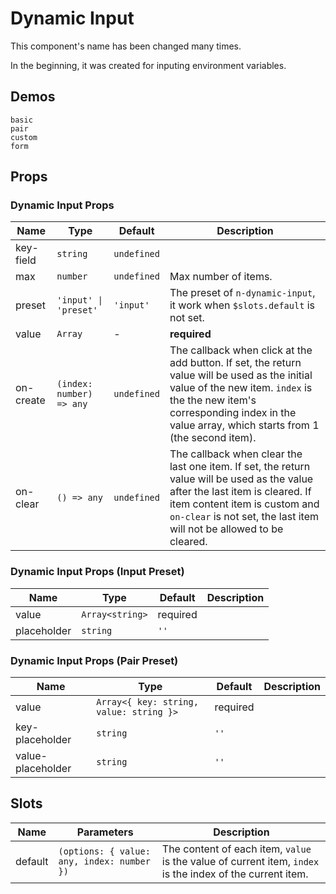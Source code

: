 # Dynamic Input
<!--single-column-->
This component's name has been changed many times.

In the beginning, it was created for inputing environment variables.

## Demos
```demo
basic
pair
custom
form
```

## Props
### Dynamic Input Props
|Name|Type|Default|Description|
|-|-|-|-|
|key-field|`string`|`undefined`||
|max|`number`|`undefined`|Max number of items.|
|preset|`'input' \| 'preset'`|`'input'`|The preset of `n-dynamic-input`, it work when `$slots.default` is not set.|
|value|`Array`|-|**required**|
|on-create|`(index: number) => any`|`undefined`|The callback when click at the add button. If set, the return value will be used as the initial value of the new item. `index` is the the new item's corresponding index in the value array, which starts from 1 (the second item).|
|on-clear|`() => any`|`undefined`|The callback when clear the last one item. If set, the return value will be used as the value after the last item is cleared. If item content item is custom and `on-clear` is not set, the last item will not be allowed to be cleared.|

### Dynamic Input Props (Input Preset)
|Name|Type|Default|Description|
|-|-|-|-|
|value|`Array<string>`|required||
|placeholder|`string`|`''`||

### Dynamic Input Props (Pair Preset)
|Name|Type|Default|Description|
|-|-|-|-|
|value|`Array<{ key: string, value: string }>`|required||
|key-placeholder|`string`|`''`||
|value-placeholder|`string`|`''`||

## Slots
|Name|Parameters|Description|
|-|-|-|
|default|`(options: { value: any, index: number })`|The content of each item, `value` is the value of current item, `index` is the index of the current item.|
